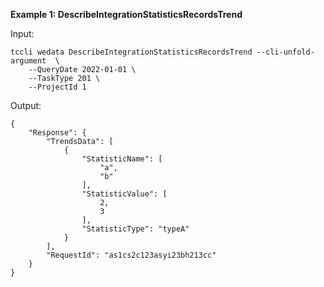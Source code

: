 **Example 1: DescribeIntegrationStatisticsRecordsTrend**



Input: 

```
tccli wedata DescribeIntegrationStatisticsRecordsTrend --cli-unfold-argument  \
    --QueryDate 2022-01-01 \
    --TaskType 201 \
    --ProjectId 1
```

Output: 
```
{
    "Response": {
        "TrendsData": [
            {
                "StatisticName": [
                    "a",
                    "b"
                ],
                "StatisticValue": [
                    2,
                    3
                ],
                "StatisticType": "typeA"
            }
        ],
        "RequestId": "as1cs2c123asyi23bh213cc"
    }
}
```

